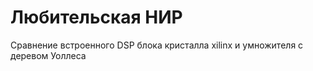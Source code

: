 # Любительская НИР
Сравнение встроенного DSP блока кристалла xilinx и умножителя с деревом Уоллеса 
